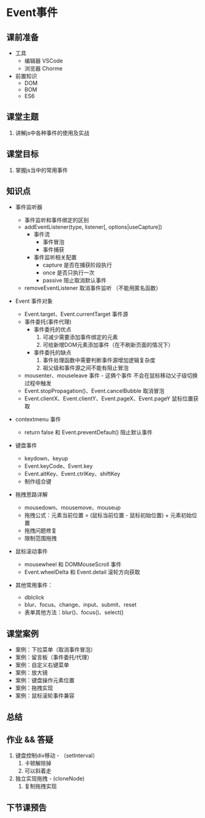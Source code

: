 # Event事件



## 课前准备

- 工具
  - 编辑器 VSCode
  - 浏览器 Chorme
- 前置知识
  - DOM
  - BOM
  - ES6

## 课堂主题

1. 讲解js中各种事件的使用及实战

## 课堂目标

1. 掌握js当中的常用事件

## 知识点

- 事件监听器
  - 事件监听和事件绑定的区别 
  - addEventListener(type, listener[, options|useCapture])
    - 事件流
      - 事件冒泡
      - 事件捕获
    - 事件监听相关配置
      - capture   是否在捕获阶段执行
      - once   是否只执行一次
      - passive  阻止取消默认事件 
  - removeEventListener 取消事件监听   （不能用匿名函数）
- Event 事件对象
  - Event.target、Event.currentTarget 事件源
  - 事件委托(事件代理)
    - 事件委托的优点
      1. 可减少需要添加事件绑定的元素
      2. 可给新增DOM元素添加事件（在不刷新页面的情况下）
    - 事件委托的缺点
      1. 事件处理函数中需要判断事件源增加逻辑复杂度
        2. 祖父级和事件源之间不能有阻止冒泡 
  - mousenter、mouseleave 事件  - 这俩个事件 不会在鼠标移动父子级切换过程中触发
  - Event.stopPropagation()、Event.cancelBubble 取消冒泡   
  - Event.clientX、Event.clientY、Event.pageX、Event.pageY 鼠标位置获取
- contextmenu 事件 
  - return false 和 Event.preventDefault() 阻止默认事件   

- 键盘事件
  - keydown、keyup
  - Event.keyCode、Event.key
  - Event.altKey、Event.ctrlKey、shiftKey
  - 制作组合键 
- 拖拽思路详解
  - mousedown、mousemove、mouseup
  - 拖拽公式：元素当前位置 = (鼠标当前位置 - 鼠标初始位置) + 元素初始位置
  - 拖拽问题修复
  - 限制范围拖拽
- 鼠标滚动事件
  - mousewheel 和 DOMMouseScroll 事件 
  - Event.wheelDelta 和  Event.detail 滚轮方向获取
- 其他常用事件：
  - dblclick
  - blur、focus、change、input、submit、reset
  - 表单其他方法：blur()、focus()、select()

## 课堂案例

- 案例：下拉菜单（取消事件冒泡）
- 案例：留言板（事件委托/代理）
- 案例：自定义右键菜单
- 案例：放大镜
- 案例：键盘操作元素位置
- 案例：拖拽实现
- 案例：鼠标滚轮事件兼容

  

## 总结



## 作业 && 答疑

1. 键盘控制div移动 - （setInterval）
   1. 卡顿解除掉
   2. 可以斜着走
2. 独立实现拖拽 -  (cloneNode)
   1. 复制拖拽实现

## 下节课预告







